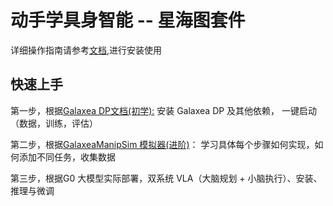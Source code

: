 # 动手学具身智能 -- 星海图套件

详细操作指南请参考[文档](https://open-galaxea.github.io/Doc/),进行安装使用

## 快速上手
第一步，根据[Galaxea DP文档(初学):](https://open-galaxea.github.io/Doc/galaxea_dp/) 安装 Galaxea DP 及其他依赖， 一键启动（数据，训练，评估）

第二步，根据[GalaxeaManipSim 模拟器(进阶)](https://open-galaxea.github.io/Doc/galaxea_manipsim/)： 学习具体每个步骤如何实现，如何添加不同任务，收集数据

第三步，根据G0 大模型实际部署，双系统 VLA（大脑规划 + 小脑执行）、安装、推理与微调

